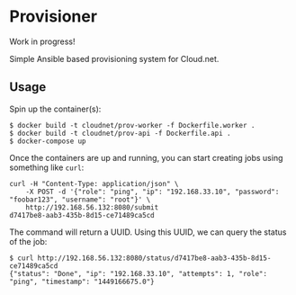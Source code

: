 # Provisioner

Work in progress!

Simple Ansible based provisioning system for Cloud.net.

## Usage

Spin up the container(s):

```
$ docker build -t cloudnet/prov-worker -f Dockerfile.worker .
$ docker build -t cloudnet/prov-api -f Dockerfile.api .
$ docker-compose up
```

Once the containers are up and running, you can start creating jobs using something like `curl`:

```
curl -H "Content-Type: application/json" \
    -X POST -d '{"role": "ping", "ip": "192.168.33.10", "password": "foobar123", "username": "root"}' \
    http://192.168.56.132:8080/submit
d7417be8-aab3-435b-8d15-ce71489ca5cd
```

The command will return a UUID. Using this UUID, we can query the status of the job:

```
$ curl http://192.168.56.132:8080/status/d7417be8-aab3-435b-8d15-ce71489ca5cd
{"status": "Done", "ip": "192.168.33.10", "attempts": 1, "role": "ping", "timestamp": "1449166675.0"}
```
